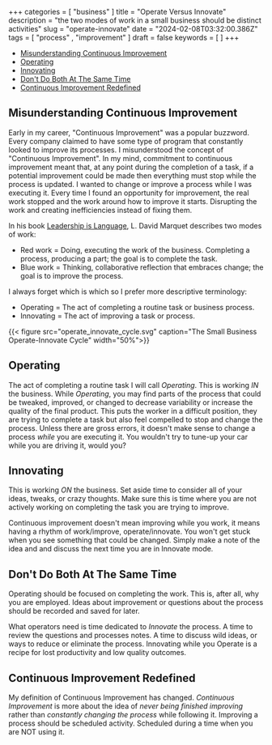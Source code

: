 +++
categories = [ "business" ]
title = "Operate Versus Innovate"
description = "the two modes of work in a small business should be distinct activities"
slug = "operate-innovate"
date = "2024-02-08T03:32:00.386Z"
tags = [ "process" , "improvement" ]
draft = false
keywords = [ ]
+++

<!-- TOC -->

- [Misunderstanding Continuous Improvement](#misunderstanding-continuous-improvement)
- [Operating](#operating)
- [Innovating](#innovating)
- [Don't Do Both At The Same Time](#dont-do-both-at-the-same-time)
- [Continuous Improvement Redefined](#continuous-improvement-redefined)

<!-- /TOC -->

## Misunderstanding Continuous Improvement

Early in my career, "Continuous Improvement" was a popular buzzword. Every
company claimed to have some type of program that constantly looked to improve
its processes. I misunderstood the concept of "Continuous Improvement". In my
mind, commitment to continuous improvement meant that, at any point during the
completion of a task, if a potential improvement could be made then everything
must stop while the process is updated. I wanted to change or improve a process
while I was executing it. Every time I found an opportunity for improvement, the real
work stopped and the work around how to improve it starts. Disrupting the work
and creating inefficiencies instead of fixing them.

In his book
[Leadership is Language](https://www.thriftbooks.com/w/leadership-is-language-the-hidden-power-of-what-you-sayand-what-you-dont_l-david-marquet/26718683/?resultid=ad5392bf-0f8f-4a71-b4d6-7aa411e1a9cc#edition=21308786&idiq=36315543),
L. David Marquet describes two modes of work:

 + Red work = Doing, executing the work of the business. Completing a process, producing a part; the goal is to complete the task.
 + Blue work = Thinking, collaborative reflection that embraces change; the goal is to improve the process.

I always forget which is which so I prefer more descriptive terminology:

+ Operating = The act of completing a routine task or business process.
+ Innovating = The act of improving a task or process.

{{< figure src="operate_innovate_cycle.svg" caption="The Small Business Operate-Innovate Cycle" width="50%">}}

## Operating

The act of completing a routine task I will call _Operating_.
This is working _IN_ the business.
While _Operating_, you may find parts of the process that could be tweaked, improved, or changed to decrease variability or increase the quality of the final product.
This puts the worker in a difficult position, they are trying to complete a task but also feel compelled to stop and change the process.
Unless there are gross errors, it doesn't make sense to change a process _while_ you are executing it.
You wouldn't try to tune-up your car while you are driving it, would you?

## Innovating

This is working _ON_ the business.
Set aside time to consider all of your ideas, tweaks, or crazy thoughts.
Make sure this is time where you are not actively working on completing the task you are trying to improve.

Continuous improvement doesn't mean improving while you work, it means having a rhythm of work/improve, operate/innovate.
You won't get stuck when you see something that could be changed.
Simply make a note of the idea and and discuss the next time you are in Innovate mode.

## Don't Do Both At The Same Time

Operating should be focused on completing the work.
This is, after all, why you are employed.
Ideas about improvement or questions about the process should be recorded and saved for later.

What operators need is time dedicated to _Innovate_ the process.
A time to review the questions and processes notes.
A time to discuss wild ideas, or ways to reduce or eliminate the process.
Innovating while you Operate is a recipe for lost productivity and low quality outcomes.

## Continuous Improvement Redefined

My definition of Continuous Improvement has changed.
_Continuous Improvement_ is more about the idea of _never being finished improving_ rather than _constantly changing the process_ while following it.
Improving a process should be scheduled activity.
Scheduled during a time when you are NOT using it.
